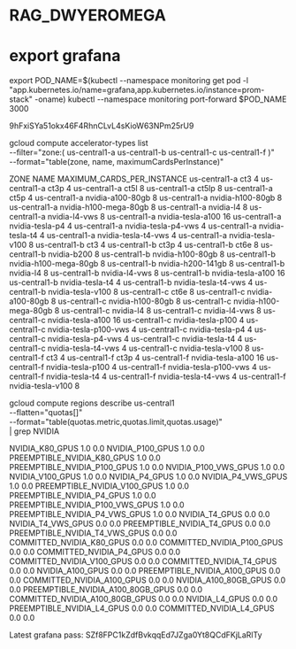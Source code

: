 # RAG_DWYEROMEGA

# export grafana
export POD_NAME=$(kubectl --namespace monitoring get pod -l "app.kubernetes.io/name=grafana,app.kubernetes.io/instance=prom-stack" -oname)
kubectl --namespace monitoring port-forward $POD_NAME 3000



9hFxiSYa51okx46F4RhnCLvL4sKioW63NPm25rU9


gcloud compute accelerator-types list \
  --filter="zone:( us-central1-a us-central1-b us-central1-c us-central1-f )" \
  --format="table(zone, name, maximumCardsPerInstance)"

ZONE           NAME                   MAXIMUM_CARDS_PER_INSTANCE
us-central1-a  ct3                    4
us-central1-a  ct3p                   4
us-central1-a  ct5l                   8
us-central1-a  ct5lp                  8
us-central1-a  ct5p                   4
us-central1-a  nvidia-a100-80gb       8
us-central1-a  nvidia-h100-80gb       8
us-central1-a  nvidia-h100-mega-80gb  8
us-central1-a  nvidia-l4              8
us-central1-a  nvidia-l4-vws          8
us-central1-a  nvidia-tesla-a100      16
us-central1-a  nvidia-tesla-p4        4
us-central1-a  nvidia-tesla-p4-vws    4
us-central1-a  nvidia-tesla-t4        4
us-central1-a  nvidia-tesla-t4-vws    4
us-central1-a  nvidia-tesla-v100      8
us-central1-b  ct3                    4
us-central1-b  ct3p                   4
us-central1-b  ct6e                   8
us-central1-b  nvidia-b200            8
us-central1-b  nvidia-h100-80gb       8
us-central1-b  nvidia-h100-mega-80gb  8
us-central1-b  nvidia-h200-141gb      8
us-central1-b  nvidia-l4              8
us-central1-b  nvidia-l4-vws          8
us-central1-b  nvidia-tesla-a100      16
us-central1-b  nvidia-tesla-t4        4
us-central1-b  nvidia-tesla-t4-vws    4
us-central1-b  nvidia-tesla-v100      8
us-central1-c  ct6e                   8
us-central1-c  nvidia-a100-80gb       8
us-central1-c  nvidia-h100-80gb       8
us-central1-c  nvidia-h100-mega-80gb  8
us-central1-c  nvidia-l4              8
us-central1-c  nvidia-l4-vws          8
us-central1-c  nvidia-tesla-a100      16
us-central1-c  nvidia-tesla-p100      4
us-central1-c  nvidia-tesla-p100-vws  4
us-central1-c  nvidia-tesla-p4        4
us-central1-c  nvidia-tesla-p4-vws    4
us-central1-c  nvidia-tesla-t4        4
us-central1-c  nvidia-tesla-t4-vws    4
us-central1-c  nvidia-tesla-v100      8
us-central1-f  ct3                    4
us-central1-f  ct3p                   4
us-central1-f  nvidia-tesla-a100      16
us-central1-f  nvidia-tesla-p100      4
us-central1-f  nvidia-tesla-p100-vws  4
us-central1-f  nvidia-tesla-t4        4
us-central1-f  nvidia-tesla-t4-vws    4
us-central1-f  nvidia-tesla-v100      8


gcloud compute regions describe us-central1 \
  --flatten="quotas[]" \
  --format="table(quotas.metric,quotas.limit,quotas.usage)" \
  | grep NVIDIA

NVIDIA_K80_GPUS                                      1.0          0.0
NVIDIA_P100_GPUS                                     1.0          0.0
PREEMPTIBLE_NVIDIA_K80_GPUS                          1.0          0.0
PREEMPTIBLE_NVIDIA_P100_GPUS                         1.0          0.0
NVIDIA_P100_VWS_GPUS                                 1.0          0.0
NVIDIA_V100_GPUS                                     1.0          0.0
NVIDIA_P4_GPUS                                       1.0          0.0
NVIDIA_P4_VWS_GPUS                                   1.0          0.0
PREEMPTIBLE_NVIDIA_V100_GPUS                         1.0          0.0
PREEMPTIBLE_NVIDIA_P4_GPUS                           1.0          0.0
PREEMPTIBLE_NVIDIA_P100_VWS_GPUS                     1.0          0.0
PREEMPTIBLE_NVIDIA_P4_VWS_GPUS                       1.0          0.0
NVIDIA_T4_GPUS                                       0.0          0.0
NVIDIA_T4_VWS_GPUS                                   0.0          0.0
PREEMPTIBLE_NVIDIA_T4_GPUS                           0.0          0.0
PREEMPTIBLE_NVIDIA_T4_VWS_GPUS                       0.0          0.0
COMMITTED_NVIDIA_K80_GPUS                            0.0          0.0
COMMITTED_NVIDIA_P100_GPUS                           0.0          0.0
COMMITTED_NVIDIA_P4_GPUS                             0.0          0.0
COMMITTED_NVIDIA_V100_GPUS                           0.0          0.0
COMMITTED_NVIDIA_T4_GPUS                             0.0          0.0
NVIDIA_A100_GPUS                                     0.0          0.0
PREEMPTIBLE_NVIDIA_A100_GPUS                         0.0          0.0
COMMITTED_NVIDIA_A100_GPUS                           0.0          0.0
NVIDIA_A100_80GB_GPUS                                0.0          0.0
PREEMPTIBLE_NVIDIA_A100_80GB_GPUS                    0.0          0.0
COMMITTED_NVIDIA_A100_80GB_GPUS                      0.0          0.0
NVIDIA_L4_GPUS                                       0.0          0.0
PREEMPTIBLE_NVIDIA_L4_GPUS                           0.0          0.0
COMMITTED_NVIDIA_L4_GPUS                             0.0          0.0


Latest grafana pass: SZf8FPC1kZdfBvkqqEd7JZga0Yt8QCdFKjLaRlTy